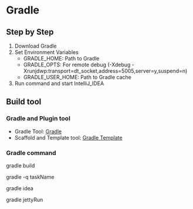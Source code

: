 # Gradle

## Step by Step

1. Download Gradle
2. Set Environment Variables
    - GRADLE_HOME: Path to Gradle
    - GRADLE_OPTS: For remote debug (-Xdebug -Xrunjdwp:transport=dt_socket,address=5005,server=y,suspend=n)
    - GRADLE_USER_HOME: Path to Gradle cache
3. Run command and start IntelliJ_IDEA

## Build tool

### Gradle and Plugin tool

- Gradle Tool: [Gradle](http://gradle.org/)
- Scaffold and Template tool: [Gradle Template](http://cjstehno.github.io/gradle-templates/)

### Gradle command

gradle build

gradle -q taskName

gradle idea

gradle jettyRun